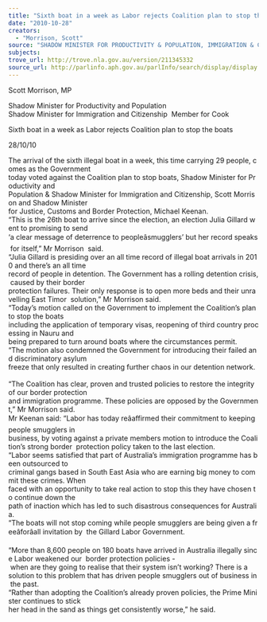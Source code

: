 ```yaml
---
title: "Sixth boat in a week as Labor rejects Coalition plan to stop the boats"
date: "2010-10-28"
creators:
  - "Morrison, Scott"
source: "SHADOW MINISTER FOR PRODUCTIVITY & POPULATION, IMMIGRATION & CITIZENSHIP"
subjects:
trove_url: http://trove.nla.gov.au/version/211345332
source_url: http://parlinfo.aph.gov.au/parlInfo/search/display/display.w3p;query=Id%3A%22media/pressrel/321693%22
---
```


 Scott Morrison, MP 

 Shadow Minister for Productivity and Population  Shadow Minister for Immigration and Citizenship  Member for Cook   

 Sixth boat in a week as Labor rejects Coalition plan to stop the boats  

 28/10/10  

 The arrival of the sixth illegal boat in a week, this time carrying 29 people, comes as the Government  today voted against the Coalition plan to stop boats, Shadow Minister for Productivity and  Population & Shadow Minister for Immigration and Citizenship, Scott Morrison and Shadow Minister  for Justice, Customs and Border Protection, Michael Keenan.     “This is the 26th boat to arrive since the election, an election Julia Gillard went to promising to send  ‘a clear message of deterrence to peopleâsmugglers’ but her record speaks for itself,” Mr Morrison  said.     “Julia Gillard is presiding over an all time record of illegal boat arrivals in 2010 and there’s an all time  record of people in detention. The Government has a rolling detention crisis, caused by their border  protection failures. Their only response is to open more beds and their unravelling East Timor  solution,” Mr Morrison said.     “Today’s motion called on the Government to implement the Coalition’s plan to stop the boats  including the application of temporary visas, reopening of third country processing in Nauru and  being prepared to turn around boats where the circumstances permit.     “The motion also condemned the Government for introducing their failed and discriminatory asylum  freeze that only resulted in creating further chaos in our detention network.     “The Coalition has clear, proven and trusted policies to restore the integrity of our border protection  and immigration programme. These policies are opposed by the Government,” Mr Morrison said.     Mr Keenan said: “Labor has today reâaffirmed their commitment to keeping people smugglers in  business, by voting against a private members motion to introduce the Coalition’s strong border  protection policy taken to the last election.     “Labor seems satisfied that part of Australia’s immigration programme has been outsourced to  criminal gangs based in South East Asia who are earning big money to commit these crimes. When  faced with an opportunity to take real action to stop this they have chosen to continue down the  path of inaction which has led to such disastrous consequences for Australia.     “The boats will not stop coming while people smugglers are being given a freeâforâall invitation by  the Gillard Labor Government.    

 “More than 8,600 people on 180 boats have arrived in Australia illegally since Labor weakened our  border protection policies - when are they going to realise that their system isn’t working? There is a  solution to this problem that has driven people smugglers out of business in the past.     “Rather than adopting the Coalition’s already proven policies, the Prime Minister continues to stick  her head in the sand as things get consistently worse,” he said. 

